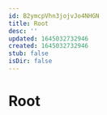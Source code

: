 ```yaml
---
id: B2ymcpVhn3jojvJo4NHGN
title: Root
desc: ''
updated: 1645032732946
created: 1645032732946
stub: false
isDir: false
---
```

# Root
